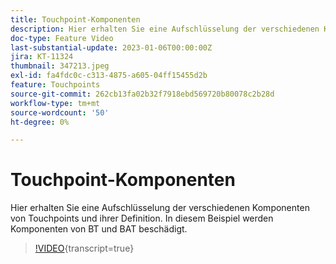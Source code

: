 ```yaml
---
title: Touchpoint-Komponenten
description: Hier erhalten Sie eine Aufschlüsselung der verschiedenen Komponenten von Touchpoints und ihrer Definition. In diesem Beispiel werden Komponenten von BT und BAT beschädigt.
doc-type: Feature Video
last-substantial-update: 2023-01-06T00:00:00Z
jira: KT-11324
thumbnail: 347213.jpeg
exl-id: fa4fdc0c-c313-4875-a605-04ff15455d2b
feature: Touchpoints
source-git-commit: 262cb13fa02b32f7918ebd569720b80078c2b28d
workflow-type: tm+mt
source-wordcount: '50'
ht-degree: 0%

---
```


# Touchpoint-Komponenten

Hier erhalten Sie eine Aufschlüsselung der verschiedenen Komponenten von Touchpoints und ihrer Definition. In diesem Beispiel werden Komponenten von BT und BAT beschädigt.

>[!VIDEO](https://video.tv.adobe.com/v/347213/?learn=on){transcript=true}

